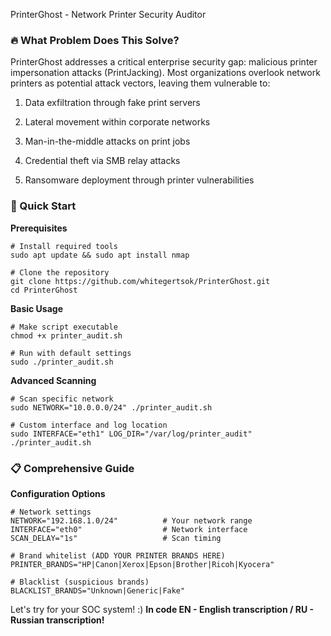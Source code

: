 PrinterGhost - Network Printer Security Auditor
### **🔥 What Problem Does This Solve?**
PrinterGhost addresses a critical enterprise security gap: malicious printer impersonation attacks (PrintJacking). Most organizations overlook network printers as potential attack vectors, leaving them vulnerable to:

1. Data exfiltration through fake print servers

2. Lateral movement within corporate networks

3. Man-in-the-middle attacks on print jobs

4. Credential theft via SMB relay attacks

5. Ransomware deployment through printer vulnerabilities

### **🚀 Quick Start**
**Prerequisites**
```
# Install required tools
sudo apt update && sudo apt install nmap

# Clone the repository
git clone https://github.com/whitegertsok/PrinterGhost.git
cd PrinterGhost
```
**Basic Usage**
```
# Make script executable
chmod +x printer_audit.sh

# Run with default settings
sudo ./printer_audit.sh
```
**Advanced Scanning**
```
# Scan specific network
sudo NETWORK="10.0.0.0/24" ./printer_audit.sh

# Custom interface and log location
sudo INTERFACE="eth1" LOG_DIR="/var/log/printer_audit" ./printer_audit.sh
```
### **📋 Comprehensive Guide**
**Configuration Options**
```
# Network settings
NETWORK="192.168.1.0/24"          # Your network range
INTERFACE="eth0"                  # Network interface
SCAN_DELAY="1s"                   # Scan timing

# Brand whitelist (ADD YOUR PRINTER BRANDS HERE)
PRINTER_BRANDS="HP|Canon|Xerox|Epson|Brother|Ricoh|Kyocera"

# Blacklist (suspicious brands)
BLACKLIST_BRANDS="Unknown|Generic|Fake"
```
Let's try for your SOC system! :) **In code EN - English transcription / RU - Russian transcription!**
